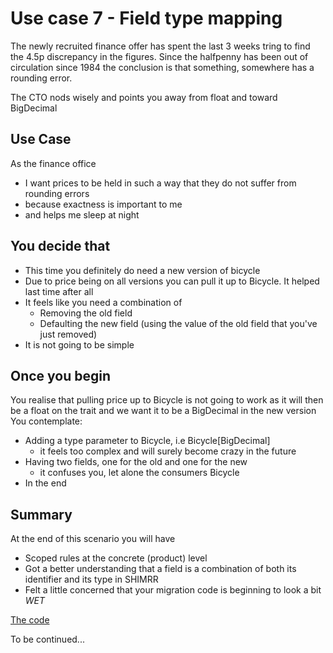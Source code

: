 # Use case 7 - Field type mapping

The newly recruited finance offer has spent the last 3 weeks tring to find the 4.5p discrepancy 
in the figures.  Since the halfpenny has been out of circulation since 1984 the conclusion
is that something, somewhere has a rounding error.  

The CTO nods wisely and points you away from float and toward BigDecimal 
   

## Use Case

As the finance office 
- I want prices to be held in such a way that they do not suffer from rounding errors  
- because exactness is important to me 
- and helps me sleep at night


## You decide that 

- This time you definitely do need a new version of bicycle
- Due to price being on all versions you can pull it up to Bicycle. It helped last time after all
- It feels like you need a combination of
   - Removing the old field
   - Defaulting the new field (using the value of the old field that you've just removed)
- It is not going to be simple

## Once you begin

You realise that pulling price up to Bicycle is not going to work as it will then
be a float on the trait and we want it to be a BigDecimal in the new version
You contemplate:
- Adding a type parameter to Bicycle, i.e Bicycle[BigDecimal] 
  - it feels too complex and will surely become crazy in the future
- Having two fields, one for the old and one for the new
  - it confuses you, let alone the consumers Bicycle
- In the end       

## Summary

At the end of this scenario you will have

 - Scoped rules at the concrete (product) level
 - Got a better understanding that a field is a combination of both its identifier
 and its type in SHIMRR 
 - Felt a little concerned that your migration code is beginning to look a bit *WET*
 
[The code](./)

To be continued...